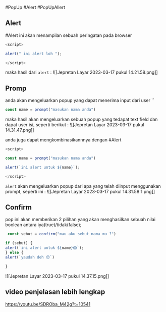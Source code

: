 #PopUp #Alert #PopUpAllert 

## Alert
#Alert 
ini akan menampilan sebuah peringatan pada browser

```js
<script>

alert(" ini alert loh ");

</script>
```

maka hasil dari `alert` :
![[Jepretan Layar 2023-03-17 pukul 14.21.58.png]]



## Promp
anda akan mengeluarkan popup yang dapat menerima input dari user 
``
```js
const name = prompt("masukan nama anda")
```

maka hasil akan mengeluarkan sebuah popup yang tedapat text field dan dapat user isi, seperti berikut :
![[Jepretan Layar 2023-03-17 pukul 14.31.47.png]]

anda juga dapat mengkombinasikannnya dengan #Alert 
```js
<script>

const name = prompt("masukan nama anda")

alert(`ini alert untuk ${name}`);

</script>
```

`alert` akan mengeluarkan popup dari apa yang telah diinput menggunakan prompt, seperti ini :
![[Jepretan Layar 2023-03-17 pukul 14.31.58 1.png]]


## Confirm
pop ini akan memberikan 2 pilihan yang akan menghasilkan sebuah nilai boolean antara iya(true)/tidak(false);

```js
 const sebut = confirm("mau aku sebut nama mu ?")

if (sebut) {
alert(`ini alert untuk ${name}😱`);
} else {
alert(`yaudah deh 😔`)

}
```
![[Jepretan Layar 2023-03-17 pukul 14.37.15.png]]



## video penjelasan lebih lengkap
https://youtu.be/SDROba_M42g?t=10541